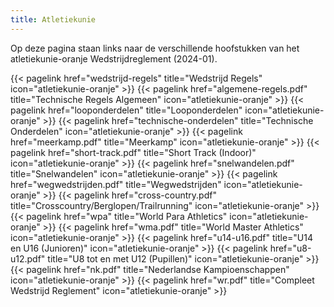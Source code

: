```yaml
---
title: Atletiekunie
---
```


Op deze pagina staan links naar de verschillende hoofstukken van het atletiekunie-oranje Wedstrijdreglement (2024-01).
<br>

</section>

<section class="flex flex-col flex-wrap min-w-full mt-4 sm:min-w-0">
{{< pagelink href="wedstrijd-regels" title="Wedstrijd Regels" icon="atletiekunie-oranje" >}}
{{< pagelink href="algemene-regels.pdf" title="Technische Regels Algemeen" icon="atletiekunie-oranje" >}}
{{< pagelink href="looponderdelen" title="Looponderdelen" icon="atletiekunie-oranje" >}}
{{< pagelink href="technische-onderdelen" title="Technische Onderdelen" icon="atletiekunie-oranje" >}}
{{< pagelink href="meerkamp.pdf" title="Meerkamp" icon="atletiekunie-oranje" >}}
{{< pagelink href="short-track.pdf" title="Short Track (Indoor)" icon="atletiekunie-oranje" >}}
{{< pagelink href="snelwandelen.pdf" title="Snelwandelen" icon="atletiekunie-oranje" >}}
{{< pagelink href="wegwedstrijden.pdf" title="Wegwedstrijden" icon="atletiekunie-oranje" >}}
{{< pagelink href="cross-country.pdf" title="Crosscountry/Berglopen/Trailrunning" icon="atletiekunie-oranje" >}}
{{< pagelink href="wpa" title="World Para Athletics" icon="atletiekunie-oranje" >}}
{{< pagelink href="wma.pdf" title="World Master Athletics" icon="atletiekunie-oranje" >}}
{{< pagelink href="u14-u16.pdf" title="U14 en U16 (Junioren)" icon="atletiekunie-oranje" >}}
{{< pagelink href="u8-u12.pdf" title="U8 tot en met U12 (Pupillen)" icon="atletiekunie-oranje" >}}
{{< pagelink href="nk.pdf" title="Nederlandse Kampioenschappen" icon="atletiekunie-oranje" >}}
{{< pagelink href="wr.pdf" title="Compleet Wedstrijd Reglement" icon="atletiekunie-oranje" >}}